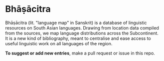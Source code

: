 # Bhāṣācitra

Bhāṣācitra (lit. "language map" in Sanskrit) is a database of linguistic resources on South Asian languages. Drawing from location data compiled from the sources, we map language distributions across the Subcontinent. It is a new kind of bibliography, meant to centralise and ease access to useful linguistic work on all languages of the region.

**To suggest or add new entries**, make a pull request or issue in this repo.